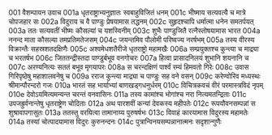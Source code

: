 001    वैशम्पायन उवाच
001a	धृतराष्ट्राभ्यनुज्ञातः स्वबाहुविजितं धनम्
001c	भीष्माय सत्यवत्यै च मात्रे चोपजहार सः
002a	विदुराय च वै पाण्डुः प्रेषयामास तद्धनम्
002c	सुहृदश्चापि धर्मात्मा धनेन समतर्पयत्
003a	ततः सत्यवतीं भीष्मः कौसल्यां च यशस्विनीम्
003c	शुभैः पाण्डुजितै रत्नैस्तोषयामास भारत
004a	ननन्द माता कौसल्या तमप्रतिमतेजसम्
004c	जयन्तमिव पौलोमी परिष्वज्य नरर्षभम्
005a	तस्य वीरस्य विक्रान्तैः सहस्रशतदक्षिणैः
005c	अश्वमेधशतैरीजे धृतराष्ट्रो महामखैः
006a	सम्प्रयुक्तश्च कुन्त्या च माद्र्या च भरतर्षभ
006c	जिततन्द्रीस्तदा पाण्डुर्बभूव वनगोचरः
007a	हित्वा प्रासादनिलयं शुभानि शयनानि च
007c	अरण्यनित्यः सततं बभूव मृगयापरः
008a	स चरन्दक्षिणं पार्श्वं रम्यं हिमवतो गिरेः
008c	उवास गिरिपृष्ठेषु महाशालवनेषु च
009a	रराज कुन्त्या माद्र्या च पाण्डुः सह वने वसन्
009c	करेण्वोरिव मध्यस्थः श्रीमान्पौरन्दरो गजः
010a	भारतं सह भार्याभ्यां बाणखड्गधनुर्धरम्
010c	विचित्रकवचं वीरं परमास्त्रविदं नृपम्
010e	देवोऽयमित्यमन्यन्त चरन्तं वनवासिनः
011a	तस्य कामांश्च भोगांश्च नरा नित्यमतन्द्रिताः
011c	उपजह्रुर्वनान्तेषु धृतराष्ट्रेण चोदिताः
012a	अथ पारशवीं कन्यां देवकस्य महीपतेः
012c	रूपयौवनसम्पन्नां स शुश्रावापगासुतः
013a	ततस्तु वरयित्वा तामानाय्य पुरुषर्षभः
013c	विवाहं कारयामास विदुरस्य महामतेः
014a	तस्यां चोत्पादयामास विदुरः कुरुनन्दनः
014c	पुत्रान्विनयसम्पन्नानात्मनः सदृशान्गुणैः

